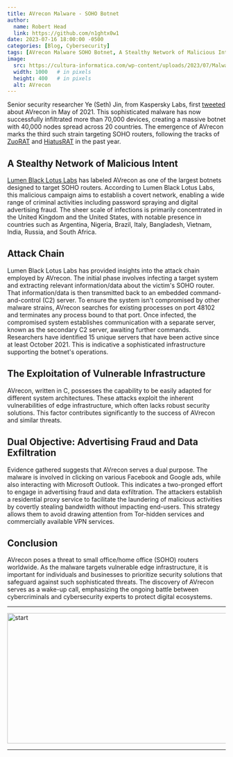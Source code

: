 ```yaml
---
title: AVrecon Malware - SOHO Botnet
author:
  name: Robert Head
  link: https://github.com/n1ghtx0w1
date: 2023-07-16 18:00:00 -0500
categories: [Blog, Cybersecurity]
tags: [AVrecon Malware SOHO Botnet, A Stealthy Network of Malicious Intent, Attack Chain, The Exploitation of Vulnerable Infrastructure, Dual Objective Advertising Fraud and Data Exfiltration, ZuoRAT, HiatusRAT, Ye Seth Jin, Kaspersky labs, Lumen Black Lotus Labs]
image:
  src: https://cultura-informatica.com/wp-content/uploads/2023/07/Malware-AVrecon.jpg
  width: 1000   # in pixels
  height: 400   # in pixels
  alt: AVrecon
---
```


Senior security researcher Ye (Seth) Jin, from Kaspersky Labs, first [tweeted](https://twitter.com/sethkinghi/status/1397814848549900288) about AVrecon in May of 2021. This sophisticated malware has now successfully infiltrated more than 70,000 devices, creating a massive botnet with 40,000 nodes spread across 20 countries. The emergence of AVrecon marks the third such strain targeting SOHO routers, following the tracks of [ZuoRAT](https://www.bleepingcomputer.com/news/security/new-zuorat-malware-targets-soho-routers-in-north-america-europe/) and [HiatusRAT](https://blog.lumen.com/new-hiatusrat-router-malware-covertly-spies-on-victims/) in the past year.

## A Stealthy Network of Malicious Intent

[Lumen Black Lotus Labs](https://blog.lumen.com/routers-from-the-underground-exposing-avrecon/) has labeled AVrecon as one of the largest botnets designed to target SOHO routers. According to Lumen Black Lotus Labs, this malicious campaign aims to establish a covert network, enabling a wide range of criminal activities including password spraying and digital advertising fraud. The sheer scale of infections is primarily concentrated in the United Kingdom and the United States, with notable presence in countries such as Argentina, Nigeria, Brazil, Italy, Bangladesh, Vietnam, India, Russia, and South Africa.

## Attack Chain

Lumen Black Lotus Labs has provided insights into the attack chain employed by AVrecon. The initial phase involves infecting a target system and extracting relevant information/data about the victim's SOHO router. That information/data is then transmitted back to an embedded command-and-control (C2) server. To ensure the system isn't compromised by other malware strains, AVrecon searches for existing processes on port 48102 and terminates any process bound to that port. Once infected, the compromised system establishes communication with a separate server, known as the secondary C2 server, awaiting further commands. Researchers have identified 15 unique servers that have been active since at least October 2021. This is indicative a sophisticated infrastructure supporting the botnet's operations.

## The Exploitation of Vulnerable Infrastructure

AVrecon, written in C, possesses the capability to be easily adapted for different system architectures. These attacks exploit the inherent vulnerabilities of edge infrastructure, which often lacks robust security solutions. This factor contributes significantly to the success of AVrecon and similar threats.

## Dual Objective: Advertising Fraud and Data Exfiltration

Evidence gathered suggests that AVrecon serves a dual purpose. The malware is involved in clicking on various Facebook and Google ads, while also interacting with Microsoft Outlook. This indicates a two-pronged effort to engage in advertising fraud and data exfiltration. The attackers establish a residential proxy service to facilitate the laundering of malicious activities by covertly stealing bandwidth without impacting end-users. This strategy allows them to avoid drawing attention from Tor-hidden services and commercially available VPN services.

## Conclusion

AVrecon poses a threat to small office/home office (SOHO) routers worldwide. As the malware targets vulnerable edge infrastructure, it is important for individuals and businesses to prioritize security solutions that safeguard against such sophisticated threats. The discovery of AVrecon serves as a wake-up call, emphasizing the ongoing battle between cybercriminals and cybersecurity experts to protect digital ecosystems.

---

<img align="center" src="https://media.giphy.com/media/BfpZxdIj9YBXvAosC6/giphy.gif" alt="start" width="600" height="300">

---
